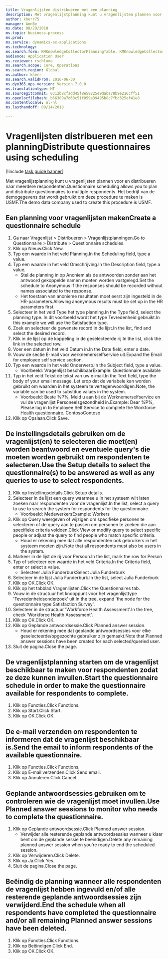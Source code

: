 ```yaml
--- 
title: Vragenlijsten distribueren met een planning
description: Met vragenlijstplanning kunt u vragenlijsten plannen voor en distribueren naar meerdere respondenten.
author: kherr75
manager: AnnBe
ms.date: 08/29/2018
ms.topic: business-process
ms.prod: 
ms.service: dynamics-ax-applications
ms.technology: 
ms.search.form: KMKnowledgeCollectorPlanningTable, KMKnowledgeCollectorPlanningMulti, SysQueryForm, HcmPersonLookup, KMKnowledgeCollectorPlanning
audience: Application User
ms.reviewer: rschloma
ms.search.scope: Core, Operations
ms.search.region: Global
ms.author: kherr
ms.search.validFrom: 2016-06-30
ms.dyn365.ops.version: Version 7.0.0
ms.translationtype: HT
ms.sourcegitcommit: 0312b8cfadd45f8e59225e9daba78b9e216cff51
ms.openlocfilehash: b66389a7d63c51f059a39495b8c7fbd325ef41e8
ms.contentlocale: nl-nl
ms.lasthandoff: 09/14/2018

---
```

# <a name="distribute-questionnaires-using-scheduling"></a><span data-ttu-id="93754-103">Vragenlijsten distribueren met een planning</span><span class="sxs-lookup"><span data-stu-id="93754-103">Distribute questionnaires using scheduling</span></span>

[!include [task guide banner](../../includes/task-guide-banner.md)]

<span data-ttu-id="93754-104">Met vragenlijstplanning kunt u vragenlijsten plannen voor en distribueren naar meerdere respondenten.</span><span class="sxs-lookup"><span data-stu-id="93754-104">Questionnaire scheduling allows you to plan and distribute questionnaires to multiple respondents.</span></span> <span data-ttu-id="93754-105">Het bedrijf van de demogegevens dat wordt gebruikt om deze procedure te maken is USMF.</span><span class="sxs-lookup"><span data-stu-id="93754-105">The demo data company used to create this procedure is USMF.</span></span>


## <a name="create-a-questionnaire-schedule"></a><span data-ttu-id="93754-106">Een planning voor vragenlijsten maken</span><span class="sxs-lookup"><span data-stu-id="93754-106">Create a questionnaire schedule</span></span>
1. <span data-ttu-id="93754-107">Ga naar Vragenlijst > Distribueren > Vragenlijstplanningen.</span><span class="sxs-lookup"><span data-stu-id="93754-107">Go to Questionnaire > Distribute > Questionnaire schedules.</span></span>
2. <span data-ttu-id="93754-108">Klik op Nieuw.</span><span class="sxs-lookup"><span data-stu-id="93754-108">Click New.</span></span>
3. <span data-ttu-id="93754-109">Typ een waarde in het veld Planning.</span><span class="sxs-lookup"><span data-stu-id="93754-109">In the Scheduling field, type a value.</span></span>
4. <span data-ttu-id="93754-110">Typ een waarde in het veld Omschrijving.</span><span class="sxs-lookup"><span data-stu-id="93754-110">In the Description field, type a value.</span></span>
    * <span data-ttu-id="93754-111">Stel de planning in op Anoniem als de antwoorden zonder aan het antwoord gekoppelde namen moeten worden vastgelegd.</span><span class="sxs-lookup"><span data-stu-id="93754-111">Set the schedule to Anonymous if the responses should be recorded without names associated to the response.</span></span>  
    * <span data-ttu-id="93754-112">Het toestaan van anonieme resultaten moet eerst zijn ingesteld in de HR-parameters.</span><span class="sxs-lookup"><span data-stu-id="93754-112">Allowing anonymous results must be set up in the HR parameters first.</span></span>  
5. <span data-ttu-id="93754-113">Selecteer in het veld Type het type planning.</span><span class="sxs-lookup"><span data-stu-id="93754-113">In the Type field, select the planning type.</span></span>  <span data-ttu-id="93754-114">In dit voorbeeld wordt het type Tevredenheid gebruikt.</span><span class="sxs-lookup"><span data-stu-id="93754-114">In this example we will use the Satisfaction type.</span></span>
6. <span data-ttu-id="93754-115">Zoek en selecteer de gewenste record in de lijst.</span><span class="sxs-lookup"><span data-stu-id="93754-115">In the list, find and select the desired record.</span></span>
7. <span data-ttu-id="93754-116">Klik in de lijst op de koppeling in de geselecteerde rij.</span><span class="sxs-lookup"><span data-stu-id="93754-116">In the list, click the link in the selected row.</span></span>
8. <span data-ttu-id="93754-117">Voer een datum in het veld Datum in.</span><span class="sxs-lookup"><span data-stu-id="93754-117">In the Date field, enter a date.</span></span>
9. <span data-ttu-id="93754-118">Vouw de sectie E-mail voor werknemersselfservice uit.</span><span class="sxs-lookup"><span data-stu-id="93754-118">Expand the Email for employee self service section.</span></span>
10. <span data-ttu-id="93754-119">Typ een waarde in het veld Onderwerp.</span><span class="sxs-lookup"><span data-stu-id="93754-119">In the Subject field, type a value.</span></span>
    * <span data-ttu-id="93754-120">Voorbeeld: Vragenlijst beschikbaar</span><span class="sxs-lookup"><span data-stu-id="93754-120">Example: Questionnaire available</span></span>  
11. <span data-ttu-id="93754-121">Typ in het veld Tekst de tekst van uw e-mail.</span><span class="sxs-lookup"><span data-stu-id="93754-121">In the Text field, type the body of your email message.</span></span> <span data-ttu-id="93754-122">Let erop dat de variabele kan worden gebruikt om waarden in het systeem te vertegenwoordigen.</span><span class="sxs-lookup"><span data-stu-id="93754-122">Note, the variable can be used to substitue values in the system.</span></span>
    * <span data-ttu-id="93754-123">Voorbeeld: Beste %P%, Meld u aan bij de Werknemerselfservice en vul de vragenlijst Personeelsgezondheid in.</span><span class="sxs-lookup"><span data-stu-id="93754-123">Example:   Dear %P%,  Please log in to Employee Self Service to complete the Workforce Health questionnaire.</span></span>  <span data-ttu-id="93754-124">Contoso</span><span class="sxs-lookup"><span data-stu-id="93754-124">Contoso</span></span>  
12. <span data-ttu-id="93754-125">Klik op Opslaan.</span><span class="sxs-lookup"><span data-stu-id="93754-125">Click Save.</span></span>

## <a name="use-the-setup-details-to-select-the-questionnaires-to-be-answered-as-well-as-any-queries-to-use-to-select-respondents"></a><span data-ttu-id="93754-126">De instellingsdetails gebruiken om de vragenlijst(en) te selecteren die moet(en) worden beantwoord en eventuele query's die moeten worden gebruikt om respondenten te selecteren.</span><span class="sxs-lookup"><span data-stu-id="93754-126">Use the Setup details to select the questionnaire(s) to be answered as well as any queries to use to select respondents.</span></span>
1. <span data-ttu-id="93754-127">Klik op Instellingsdetails.</span><span class="sxs-lookup"><span data-stu-id="93754-127">Click Setup details.</span></span>
2. <span data-ttu-id="93754-128">Selecteer in de lijst een query waarmee u in het systeem wilt laten zoeken naar respondenten voor de vragenlijst.</span><span class="sxs-lookup"><span data-stu-id="93754-128">In the list, select a query to use to search the system for respondents for the questionnaire.</span></span>
    * <span data-ttu-id="93754-129">Voorbeeld: Medewerkers</span><span class="sxs-lookup"><span data-stu-id="93754-129">Example: Workers</span></span>  
3. <span data-ttu-id="93754-130">Klik op Query weergeven of wijzigen om specifieke personen te selecteren of de query aan te passen om personen te zoeken die aan specifieke criteria voldoen.</span><span class="sxs-lookup"><span data-stu-id="93754-130">Click View or modify query to select specific people or adjust the query to find people who match specific criteria.</span></span>
    * <span data-ttu-id="93754-131">Houd er rekening mee dat alle respondenten ook gebruikers in het systeem moeten zijn.</span><span class="sxs-lookup"><span data-stu-id="93754-131">Note that all respondents must also be users in the system.</span></span>  
4. <span data-ttu-id="93754-132">Markeer in de lijst de rij voor Persoon.</span><span class="sxs-lookup"><span data-stu-id="93754-132">In the list, mark the row for Person</span></span>
5. <span data-ttu-id="93754-133">Typ of selecteer een waarde in het veld Criteria.</span><span class="sxs-lookup"><span data-stu-id="93754-133">In the Criteria field, enter or select a value.</span></span>
    * <span data-ttu-id="93754-134">Selecteer Julia Funderburk</span><span class="sxs-lookup"><span data-stu-id="93754-134">Select Julia Funderburk</span></span>  
6. <span data-ttu-id="93754-135">Selecteer in de lijst Julia Funderburk.</span><span class="sxs-lookup"><span data-stu-id="93754-135">In the list, select Julia Funderburk</span></span>
7. <span data-ttu-id="93754-136">Klik op OK.</span><span class="sxs-lookup"><span data-stu-id="93754-136">Click OK.</span></span>
8. <span data-ttu-id="93754-137">Klik op het tabblad Vragenlijsten.</span><span class="sxs-lookup"><span data-stu-id="93754-137">Click the Questionnaires tab.</span></span>
9. <span data-ttu-id="93754-138">Vouw in de structuur het knooppunt voor het vragenlijsttype 'Tevredenheidsonderzoek' uit.</span><span class="sxs-lookup"><span data-stu-id="93754-138">In the tree, expand 'the node for the questionnaire type Satisfaction Survey'.</span></span>
10. <span data-ttu-id="93754-139">Selecteer in de structuur 'Workforce Health Assessment'.</span><span class="sxs-lookup"><span data-stu-id="93754-139">In the tree, check 'Workforce Health Assessment'.</span></span>
11. <span data-ttu-id="93754-140">Klik op OK.</span><span class="sxs-lookup"><span data-stu-id="93754-140">Click OK.</span></span>
12. <span data-ttu-id="93754-141">Klik op Geplande antwoordsessie.</span><span class="sxs-lookup"><span data-stu-id="93754-141">Click Planned answer session.</span></span>
    * <span data-ttu-id="93754-142">Houd er rekening mee dat geplande antwoordsessies voor elke geselecteerde/opgezochte gebruiker zijn gemaakt.</span><span class="sxs-lookup"><span data-stu-id="93754-142">Note that Planned answer sessions have been created for each selected/queried user.</span></span>  
13. <span data-ttu-id="93754-143">Sluit de pagina.</span><span class="sxs-lookup"><span data-stu-id="93754-143">Close the page.</span></span>

## <a name="start-the-questionnaire-schedule-in-order-to-make-the-questionnaire-available-for-respondents-to-complete"></a><span data-ttu-id="93754-144">De vragenlijstplanning starten om de vragenlijst beschikbaar te maken voor respondenten zodat ze deze kunnen invullen.</span><span class="sxs-lookup"><span data-stu-id="93754-144">Start the questionnaire schedule in order to make the questionnaire available for respondents to complete.</span></span>
1. <span data-ttu-id="93754-145">Klik op Functies.</span><span class="sxs-lookup"><span data-stu-id="93754-145">Click Functions.</span></span>
2. <span data-ttu-id="93754-146">Klik op Start.</span><span class="sxs-lookup"><span data-stu-id="93754-146">Click Start.</span></span>
3. <span data-ttu-id="93754-147">Klik op OK.</span><span class="sxs-lookup"><span data-stu-id="93754-147">Click OK.</span></span>

## <a name="send-the-email-to-inform-respondents-of-the-available-questionnaire"></a><span data-ttu-id="93754-148">De e-mail verzenden om respondenten te informeren dat de vragenlijst beschikbaar is.</span><span class="sxs-lookup"><span data-stu-id="93754-148">Send the email to inform respondents of the available questionnaire.</span></span>
1. <span data-ttu-id="93754-149">Klik op Functies.</span><span class="sxs-lookup"><span data-stu-id="93754-149">Click Functions.</span></span>
2. <span data-ttu-id="93754-150">Klik op E-mail verzenden.</span><span class="sxs-lookup"><span data-stu-id="93754-150">Click Send email.</span></span>
3. <span data-ttu-id="93754-151">Klik op Annuleren.</span><span class="sxs-lookup"><span data-stu-id="93754-151">Click Cancel.</span></span>

## <a name="use-planned-answer-sessions-to-monitor-who-needs-to-complete-the-questionnaire"></a><span data-ttu-id="93754-152">Geplande antwoordsessies gebruiken om te controleren wie de vragenlijst moet invullen.</span><span class="sxs-lookup"><span data-stu-id="93754-152">Use Planned answer sessions to monitor who needs to complete the questionnaire.</span></span>
1. <span data-ttu-id="93754-153">Klik op Geplande antwoordsessie.</span><span class="sxs-lookup"><span data-stu-id="93754-153">Click Planned answer session.</span></span>
    * <span data-ttu-id="93754-154">Verwijder alle resterende geplande antwoordsessies wanneer u klaar bent om de geplande sessie te beëindigen.</span><span class="sxs-lookup"><span data-stu-id="93754-154">Delete any remaining planned answer session when you're ready to end the scheduled session.</span></span>  
2. <span data-ttu-id="93754-155">Klik op Verwijderen.</span><span class="sxs-lookup"><span data-stu-id="93754-155">Click Delete.</span></span>
3. <span data-ttu-id="93754-156">Klik op Ja.</span><span class="sxs-lookup"><span data-stu-id="93754-156">Click Yes.</span></span>
4. <span data-ttu-id="93754-157">Sluit de pagina.</span><span class="sxs-lookup"><span data-stu-id="93754-157">Close the page.</span></span>

## <a name="end-the-schedule-when-all-respondents-have-completed-the-questionnaire-andor-all-remaining-planned-answer-sessions-have-been-deleted"></a><span data-ttu-id="93754-158">Beëindig de planning wanneer alle respondenten de vragenlijst hebben ingevuld en/of alle resterende geplande antwoordsessies zijn verwijderd.</span><span class="sxs-lookup"><span data-stu-id="93754-158">End the schedule when all respondents have completed the questionnaire and/or all remaining Planned answer sessions have been deleted.</span></span>
1. <span data-ttu-id="93754-159">Klik op Functies.</span><span class="sxs-lookup"><span data-stu-id="93754-159">Click Functions.</span></span>
2. <span data-ttu-id="93754-160">Klik op Beëindigen.</span><span class="sxs-lookup"><span data-stu-id="93754-160">Click End.</span></span>
3. <span data-ttu-id="93754-161">Klik op OK.</span><span class="sxs-lookup"><span data-stu-id="93754-161">Click OK.</span></span>


